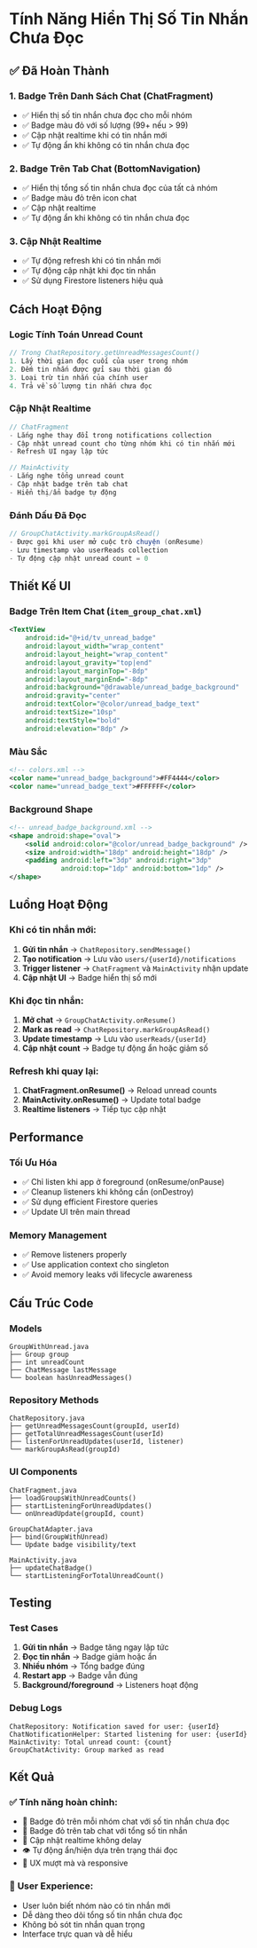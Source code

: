 # Tính Năng Hiển Thị Số Tin Nhắn Chưa Đọc

## ✅ Đã Hoàn Thành

### 1. **Badge Trên Danh Sách Chat (ChatFragment)**
- ✅ Hiển thị số tin nhắn chưa đọc cho mỗi nhóm
- ✅ Badge màu đỏ với số lượng (99+ nếu > 99)
- ✅ Cập nhật realtime khi có tin nhắn mới
- ✅ Tự động ẩn khi không có tin nhắn chưa đọc

### 2. **Badge Trên Tab Chat (BottomNavigation)**
- ✅ Hiển thị tổng số tin nhắn chưa đọc của tất cả nhóm
- ✅ Badge màu đỏ trên icon chat
- ✅ Cập nhật realtime
- ✅ Tự động ẩn khi không có tin nhắn chưa đọc

### 3. **Cập Nhật Realtime**
- ✅ Tự động refresh khi có tin nhắn mới
- ✅ Tự động cập nhật khi đọc tin nhắn
- ✅ Sử dụng Firestore listeners hiệu quả

## Cách Hoạt Động

### Logic Tính Toán Unread Count
```java
// Trong ChatRepository.getUnreadMessagesCount()
1. Lấy thời gian đọc cuối của user trong nhóm
2. Đếm tin nhắn được gửi sau thời gian đó
3. Loại trừ tin nhắn của chính user
4. Trả về số lượng tin nhắn chưa đọc
```

### Cập Nhật Realtime
```java
// ChatFragment
- Lắng nghe thay đổi trong notifications collection
- Cập nhật unread count cho từng nhóm khi có tin nhắn mới
- Refresh UI ngay lập tức

// MainActivity
- Lắng nghe tổng unread count
- Cập nhật badge trên tab chat
- Hiển thị/ẩn badge tự động
```

### Đánh Dấu Đã Đọc
```java
// GroupChatActivity.markGroupAsRead()
- Được gọi khi user mở cuộc trò chuyện (onResume)
- Lưu timestamp vào userReads collection
- Tự động cập nhật unread count = 0
```

## Thiết Kế UI

### Badge Trên Item Chat (`item_group_chat.xml`)
```xml
<TextView
    android:id="@+id/tv_unread_badge"
    android:layout_width="wrap_content"
    android:layout_height="wrap_content"
    android:layout_gravity="top|end"
    android:layout_marginTop="-8dp"
    android:layout_marginEnd="-8dp"
    android:background="@drawable/unread_badge_background"
    android:gravity="center"
    android:textColor="@color/unread_badge_text"
    android:textSize="10sp"
    android:textStyle="bold"
    android:elevation="8dp" />
```

### Màu Sắc
```xml
<!-- colors.xml -->
<color name="unread_badge_background">#FF4444</color>
<color name="unread_badge_text">#FFFFFF</color>
```

### Background Shape
```xml
<!-- unread_badge_background.xml -->
<shape android:shape="oval">
    <solid android:color="@color/unread_badge_background" />
    <size android:width="18dp" android:height="18dp" />
    <padding android:left="3dp" android:right="3dp" 
             android:top="1dp" android:bottom="1dp" />
</shape>
```

## Luồng Hoạt Động

### Khi có tin nhắn mới:
1. **Gửi tin nhắn** → `ChatRepository.sendMessage()`
2. **Tạo notification** → Lưu vào `users/{userId}/notifications`
3. **Trigger listener** → `ChatFragment` và `MainActivity` nhận update
4. **Cập nhật UI** → Badge hiển thị số mới

### Khi đọc tin nhắn:
1. **Mở chat** → `GroupChatActivity.onResume()`
2. **Mark as read** → `ChatRepository.markGroupAsRead()`
3. **Update timestamp** → Lưu vào `userReads/{userId}`
4. **Cập nhật count** → Badge tự động ẩn hoặc giảm số

### Refresh khi quay lại:
1. **ChatFragment.onResume()** → Reload unread counts
2. **MainActivity.onResume()** → Update total badge
3. **Realtime listeners** → Tiếp tục cập nhật

## Performance

### Tối Ưu Hóa
- ✅ Chỉ listen khi app ở foreground (onResume/onPause)
- ✅ Cleanup listeners khi không cần (onDestroy)
- ✅ Sử dụng efficient Firestore queries
- ✅ Update UI trên main thread

### Memory Management
- ✅ Remove listeners properly
- ✅ Use application context cho singleton
- ✅ Avoid memory leaks với lifecycle awareness

## Cấu Trúc Code

### Models
```
GroupWithUnread.java
├── Group group
├── int unreadCount  
├── ChatMessage lastMessage
└── boolean hasUnreadMessages()
```

### Repository Methods
```
ChatRepository.java
├── getUnreadMessagesCount(groupId, userId)
├── getTotalUnreadMessagesCount(userId)
├── listenForUnreadUpdates(userId, listener)
└── markGroupAsRead(groupId)
```

### UI Components
```
ChatFragment.java
├── loadGroupsWithUnreadCounts()
├── startListeningForUnreadUpdates()
└── onUnreadUpdate(groupId, count)

GroupChatAdapter.java
├── bind(GroupWithUnread)
└── Update badge visibility/text

MainActivity.java
├── updateChatBadge()
└── startListeningForTotalUnreadCount()
```

## Testing

### Test Cases
1. **Gửi tin nhắn** → Badge tăng ngay lập tức
2. **Đọc tin nhắn** → Badge giảm hoặc ẩn
3. **Nhiều nhóm** → Tổng badge đúng
4. **Restart app** → Badge vẫn đúng
5. **Background/foreground** → Listeners hoạt động

### Debug Logs
```
ChatRepository: Notification saved for user: {userId}
ChatNotificationHelper: Started listening for user: {userId} 
MainActivity: Total unread count: {count}
GroupChatActivity: Group marked as read
```

## Kết Quả

### ✅ **Tính năng hoàn chỉnh:**
- 🔴 Badge đỏ trên mỗi nhóm chat với số tin nhắn chưa đọc
- 🔴 Badge đỏ trên tab chat với tổng số tin nhắn
- 🔄 Cập nhật realtime không delay
- 👁️ Tự động ẩn/hiện dựa trên trạng thái đọc
- 📱 UX mượt mà và responsive

### 🎯 **User Experience:**
- User luôn biết nhóm nào có tin nhắn mới
- Dễ dàng theo dõi tổng số tin nhắn chưa đọc
- Không bỏ sót tin nhắn quan trọng
- Interface trực quan và dễ hiểu 